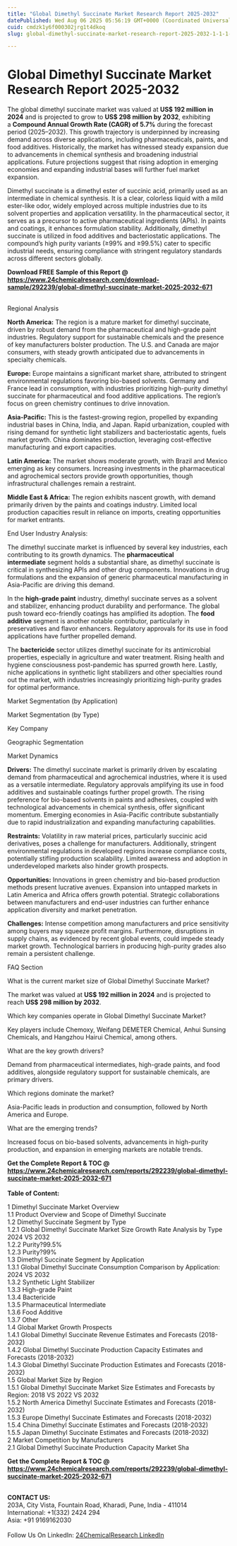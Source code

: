 ```yaml
---
title: "Global Dimethyl Succinate Market Research Report 2025-2032"
datePublished: Wed Aug 06 2025 05:56:19 GMT+0000 (Coordinated Universal Time)
cuid: cmdzk1y6f000302jrg1t4dkoq
slug: global-dimethyl-succinate-market-research-report-2025-2032-1-1-1-1

---
```


# Global Dimethyl Succinate Market Research Report 2025-2032

<p>The global dimethyl succinate market was valued at <strong>US$ 192 million in 2024</strong> and is projected to grow to <strong>US$ 298 million by 2032</strong>, exhibiting a <strong>Compound Annual Growth Rate (CAGR) of 5.7%</strong> during the forecast period (2025–2032). This growth trajectory is underpinned by increasing demand across diverse applications, including pharmaceuticals, paints, and food additives. Historically, the market has witnessed steady expansion due to advancements in chemical synthesis and broadening industrial applications. Future projections suggest that rising adoption in emerging economies and expanding industrial bases will further fuel market expansion.</p><p>
</p><p>Dimethyl succinate is a dimethyl ester of succinic acid, primarily used as an intermediate in chemical synthesis. It is a clear, colorless liquid with a mild ester-like odor, widely employed across multiple industries due to its solvent properties and application versatility. In the pharmaceutical sector, it serves as a precursor to active pharmaceutical ingredients (APIs). In paints and coatings, it enhances formulation stability. Additionally, dimethyl succinate is utilized in food additives and bacteriostatic applications. The compound’s high purity variants (≥99% and ≥99.5%) cater to specific industrial needs, ensuring compliance with stringent regulatory standards across different sectors globally.</p><div><b>Download FREE Sample of this Report @ 
            <a href="https://www.24chemicalresearch.com/download-sample/292239/global-dimethyl-succinate-market-2025-2032-671">
            https://www.24chemicalresearch.com/download-sample/292239/global-dimethyl-succinate-market-2025-2032-671</a></b></div><br><p>
Regional Analysis</p><p>
</p><p><strong>North America:</strong> The region is a mature market for dimethyl succinate, driven by robust demand from the pharmaceutical and high-grade paint industries. Regulatory support for sustainable chemicals and the presence of key manufacturers bolster production. The U.S. and Canada are major consumers, with steady growth anticipated due to advancements in specialty chemicals.</p><p>
</p><p><strong>Europe:</strong> Europe maintains a significant market share, attributed to stringent environmental regulations favoring bio-based solvents. Germany and France lead in consumption, with industries prioritizing high-purity dimethyl succinate for pharmaceutical and food additive applications. The region’s focus on green chemistry continues to drive innovation.</p><p>
</p><p><strong>Asia-Pacific:</strong> This is the fastest-growing region, propelled by expanding industrial bases in China, India, and Japan. Rapid urbanization, coupled with rising demand for synthetic light stabilizers and bacteriostatic agents, fuels market growth. China dominates production, leveraging cost-effective manufacturing and export capacities.</p><p>
</p><p><strong>Latin America:</strong> The market shows moderate growth, with Brazil and Mexico emerging as key consumers. Increasing investments in the pharmaceutical and agrochemical sectors provide growth opportunities, though infrastructural challenges remain a restraint.</p><p>
</p><p><strong>Middle East &amp; Africa:</strong> The region exhibits nascent growth, with demand primarily driven by the paints and coatings industry. Limited local production capacities result in reliance on imports, creating opportunities for market entrants.</p><p>
End User Industry Analysis:</p><p>
</p><p>The dimethyl succinate market is influenced by several key industries, each contributing to its growth dynamics. The <strong>pharmaceutical intermediate</strong> segment holds a substantial share, as dimethyl succinate is critical in synthesizing APIs and other drug components. Innovations in drug formulations and the expansion of generic pharmaceutical manufacturing in Asia-Pacific are driving this demand.</p><p>
</p><p>In the <strong>high-grade paint</strong> industry, dimethyl succinate serves as a solvent and stabilizer, enhancing product durability and performance. The global push toward eco-friendly coatings has amplified its adoption. The <strong>food additive</strong> segment is another notable contributor, particularly in preservatives and flavor enhancers. Regulatory approvals for its use in food applications have further propelled demand.</p><p>
</p><p>The <strong>bactericide</strong> sector utilizes dimethyl succinate for its antimicrobial properties, especially in agriculture and water treatment. Rising health and hygiene consciousness post-pandemic has spurred growth here. Lastly, niche applications in synthetic light stabilizers and other specialties round out the market, with industries increasingly prioritizing high-purity grades for optimal performance.</p><p>
Market Segmentation (by Application)</p><p>
</p><p>
Market Segmentation (by Type)</p><p>
</p><p>
Key Company</p><p>
</p><p>
Geographic Segmentation</p><p>
</p><p>
Market Dynamics</p><p>
</p><p><strong>Drivers:</strong> The dimethyl succinate market is primarily driven by escalating demand from pharmaceutical and agrochemical industries, where it is used as a versatile intermediate. Regulatory approvals amplifying its use in food additives and sustainable coatings further propel growth. The rising preference for bio-based solvents in paints and adhesives, coupled with technological advancements in chemical synthesis, offer significant momentum. Emerging economies in Asia-Pacific contribute substantially due to rapid industrialization and expanding manufacturing capabilities.</p><p>
</p><p><strong>Restraints:</strong> Volatility in raw material prices, particularly succinic acid derivatives, poses a challenge for manufacturers. Additionally, stringent environmental regulations in developed regions increase compliance costs, potentially stifling production scalability. Limited awareness and adoption in underdeveloped markets also hinder growth prospects.</p><p>
</p><p><strong>Opportunities:</strong> Innovations in green chemistry and bio-based production methods present lucrative avenues. Expansion into untapped markets in Latin America and Africa offers growth potential. Strategic collaborations between manufacturers and end-user industries can further enhance application diversity and market penetration.</p><p>
</p><p><strong>Challenges:</strong> Intense competition among manufacturers and price sensitivity among buyers may squeeze profit margins. Furthermore, disruptions in supply chains, as evidenced by recent global events, could impede steady market growth. Technological barriers in producing high-purity grades also remain a persistent challenge.</p><p>
FAQ Section</p><p>
What is the current market size of Global Dimethyl Succinate Market?</p><p>
</p><p>The market was valued at <strong>US$ 192 million in 2024</strong> and is projected to reach <strong>US$ 298 million by 2032</strong>.</p><p>
Which key companies operate in Global Dimethyl Succinate Market?</p><p>
</p><p>Key players include Chemoxy, Weifang DEMETER Chemical, Anhui Sunsing Chemicals, and Hangzhou Hairui Chemical, among others.</p><p>
What are the key growth drivers?</p><p>
</p><p>Demand from pharmaceutical intermediates, high-grade paints, and food additives, alongside regulatory support for sustainable chemicals, are primary drivers.</p><p>
Which regions dominate the market?</p><p>
</p><p>Asia-Pacific leads in production and consumption, followed by North America and Europe.</p><p>
What are the emerging trends?</p><p>
</p><p>Increased focus on bio-based solvents, advancements in high-purity production, and expansion in emerging markets are notable trends.</p>

<div><b>Get the Complete Report & TOC @ 
            <a href="https://www.24chemicalresearch.com/reports/292239/global-dimethyl-succinate-market-2025-2032-671">
            https://www.24chemicalresearch.com/reports/292239/global-dimethyl-succinate-market-2025-2032-671</a></b></div><br>
            <b>Table of Content:</b><p>1 Dimethyl Succinate Market Overview<br />
    1.1 Product Overview and Scope of Dimethyl Succinate<br />
    1.2 Dimethyl Succinate Segment by Type<br />
        1.2.1 Global Dimethyl Succinate Market Size Growth Rate Analysis by Type 2024 VS 2032<br />
        1.2.2 Purity?99.5%<br />
        1.2.3 Purity?99%<br />
    1.3 Dimethyl Succinate Segment by Application<br />
        1.3.1 Global Dimethyl Succinate Consumption Comparison by Application: 2024 VS 2032<br />
        1.3.2 Synthetic Light Stabilizer<br />
        1.3.3 High-grade Paint<br />
        1.3.4 Bactericide<br />
        1.3.5 Pharmaceutical Intermediate<br />
        1.3.6 Food Additive<br />
        1.3.7 Other<br />
    1.4 Global Market Growth Prospects<br />
        1.4.1 Global Dimethyl Succinate Revenue Estimates and Forecasts (2018-2032)<br />
        1.4.2 Global Dimethyl Succinate Production Capacity Estimates and Forecasts (2018-2032)<br />
        1.4.3 Global Dimethyl Succinate Production Estimates and Forecasts (2018-2032)<br />
    1.5 Global Market Size by Region<br />
        1.5.1 Global Dimethyl Succinate Market Size Estimates and Forecasts by Region: 2018 VS 2022 VS 2032<br />
        1.5.2 North America Dimethyl Succinate Estimates and Forecasts (2018-2032)<br />
        1.5.3 Europe Dimethyl Succinate Estimates and Forecasts (2018-2032)<br />
        1.5.4 China Dimethyl Succinate Estimates and Forecasts (2018-2032)<br />
        1.5.5 Japan Dimethyl Succinate Estimates and Forecasts (2018-2032)<br />
2 Market Competition by Manufacturers<br />
    2.1 Global Dimethyl Succinate Production Capacity Market Sha</p>

<div><b>Get the Complete Report & TOC @ 
            <a href="https://www.24chemicalresearch.com/reports/292239/global-dimethyl-succinate-market-2025-2032-671">
            https://www.24chemicalresearch.com/reports/292239/global-dimethyl-succinate-market-2025-2032-671</a></b></div><br>

<b>CONTACT US:</b><br>
            203A, City Vista, Fountain Road, Kharadi, Pune, India - 411014<br>
            International: +1(332) 2424 294<br>
            Asia: +91 9169162030 <br><br>
            Follow Us On LinkedIn: <a href="https://www.linkedin.com/company/24chemicalresearch/">24ChemicalResearch LinkedIn</a>